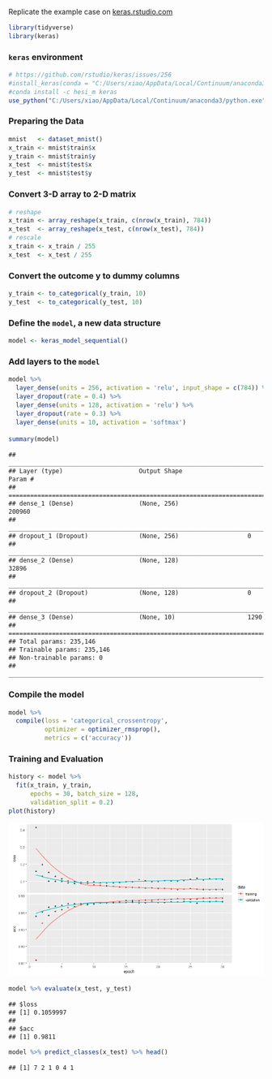 
Replicate the example case on
[keras.rstudio.com](https://keras.rstudio.com/)

``` r
library(tidyverse)
library(keras)
```

### `keras` environment

``` r
# https://github.com/rstudio/keras/issues/256
#install_keras(conda = "C:/Users/xiao/AppData/Local/Continuum/anaconda3/Scripts/conda.exe")
#conda install -c hesi_m keras
use_python("C:/Users/xiao/AppData/Local/Continuum/anaconda3/python.exe")
```

### Preparing the Data

``` r
mnist   <- dataset_mnist()
x_train <- mnist$train$x
y_train <- mnist$train$y
x_test  <- mnist$test$x
y_test  <- mnist$test$y
```

### Convert 3-D array to 2-D matrix

``` r
# reshape
x_train <- array_reshape(x_train, c(nrow(x_train), 784))
x_test  <- array_reshape(x_test, c(nrow(x_test), 784))
# rescale
x_train <- x_train / 255
x_test  <- x_test / 255
```

### Convert the outcome y to dummy columns

``` r
y_train <- to_categorical(y_train, 10)
y_test  <- to_categorical(y_test, 10)
```

### Define the `model`, a new data structure

``` r
model <- keras_model_sequential() 
```

### Add layers to the `model`

``` r
model %>% 
  layer_dense(units = 256, activation = 'relu', input_shape = c(784)) %>% 
  layer_dropout(rate = 0.4) %>% 
  layer_dense(units = 128, activation = 'relu') %>%
  layer_dropout(rate = 0.3) %>%
  layer_dense(units = 10, activation = 'softmax')

summary(model)
```

    ## ___________________________________________________________________________
    ## Layer (type)                     Output Shape                  Param #     
    ## ===========================================================================
    ## dense_1 (Dense)                  (None, 256)                   200960      
    ## ___________________________________________________________________________
    ## dropout_1 (Dropout)              (None, 256)                   0           
    ## ___________________________________________________________________________
    ## dense_2 (Dense)                  (None, 128)                   32896       
    ## ___________________________________________________________________________
    ## dropout_2 (Dropout)              (None, 128)                   0           
    ## ___________________________________________________________________________
    ## dense_3 (Dense)                  (None, 10)                    1290        
    ## ===========================================================================
    ## Total params: 235,146
    ## Trainable params: 235,146
    ## Non-trainable params: 0
    ## ___________________________________________________________________________

### Compile the model

``` r
model %>% 
  compile(loss = 'categorical_crossentropy',
          optimizer = optimizer_rmsprop(),
          metrics = c('accuracy'))
```

### Training and Evaluation

``` r
history <- model %>% 
  fit(x_train, y_train,
      epochs = 30, batch_size = 128,
      validation_split = 0.2)
plot(history)
```

![](keras_files/figure-gfm/unnamed-chunk-9-1.png)<!-- -->

``` r
model %>% evaluate(x_test, y_test)
```

    ## $loss
    ## [1] 0.1059997
    ## 
    ## $acc
    ## [1] 0.9811

``` r
model %>% predict_classes(x_test) %>% head()
```

    ## [1] 7 2 1 0 4 1
